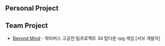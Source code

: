 ## Personal Project


## Team Project
- [Beyond Mind](https://github.com/sangyeons57/sangyeons57/edit/main/README.md) - 왁타버스 고공전 팀프로젝트 3d 탑다운 rpg 게임 \[서브 개발자]


<!--
**sangyeons57/sangyeons57** is a ✨ _special_ ✨ repository because its `README.md` (this file) appears on your GitHub profile.

Here are some ideas to get you started:

- 🔭 I’m currently working on ...
- 🌱 I’m currently learning ...
- 👯 I’m looking to collaborate on ...
- 🤔 I’m looking for help with ...
- 💬 Ask me about ...
- 📫 How to reach me: ...
- 😄 Pronouns: ...
- ⚡ Fun fact: ...
-->
